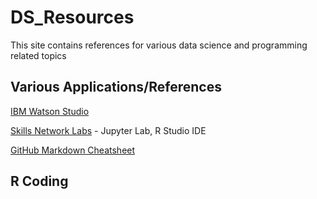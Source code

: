 # DS_Resources
This site contains references for various data science and programming related topics


## Various Applications/References
[IBM Watson Studio](https://cloud.ibm.com/catalog/services/watson-studio)

[Skills Network Labs](https://labs.cognitiveclass.ai/) - Jupyter Lab, R Studio IDE

[GitHub Markdown Cheatsheet](https://guides.github.com/features/mastering-markdown/)


## R Coding
